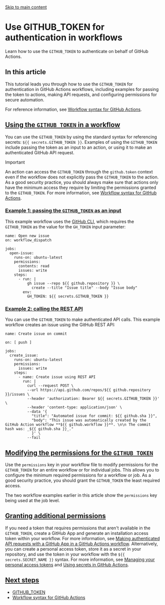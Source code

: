 [Skip to main content](https://docs.github.com/en/actions/tutorials/authenticate-with-github_token#main-content)

# Use GITHUB\_TOKEN for authentication in workflows

Learn how to use the `GITHUB_TOKEN` to authenticate on behalf of GitHub Actions.

## In this article

This tutorial leads you through how to use the `GITHUB_TOKEN` for authentication in GitHub Actions workflows, including examples for passing the token to actions, making API requests, and configuring permissions for secure automation.

For reference information, see [Workflow syntax for GitHub Actions](https://docs.github.com/en/actions/reference/workflow-syntax-for-github-actions#permissions).

## [Using the `GITHUB_TOKEN` in a workflow](https://docs.github.com/en/actions/tutorials/authenticate-with-github_token\#using-the-github_token-in-a-workflow)

You can use the `GITHUB_TOKEN` by using the standard syntax for referencing secrets: `${{ secrets.GITHUB_TOKEN }}`. Examples of using the `GITHUB_TOKEN` include passing the token as an input to an action, or using it to make an authenticated GitHub API request.

Important

An action can access the `GITHUB_TOKEN` through the `github.token` context even if the workflow does not explicitly pass the `GITHUB_TOKEN` to the action. As a good security practice, you should always make sure that actions only have the minimum access they require by limiting the permissions granted to the `GITHUB_TOKEN`. For more information, see [Workflow syntax for GitHub Actions](https://docs.github.com/en/actions/reference/workflow-syntax-for-github-actions#permissions).

### [Example 1: passing the `GITHUB_TOKEN` as an input](https://docs.github.com/en/actions/tutorials/authenticate-with-github_token\#example-1-passing-the-github_token-as-an-input)

This example workflow uses the [GitHub CLI](https://docs.github.com/en/actions/using-workflows/using-github-cli-in-workflows), which requires the `GITHUB_TOKEN` as the value for the `GH_TOKEN` input parameter:

```hljs yaml
name: Open new issue
on: workflow_dispatch

jobs:
  open-issue:
    runs-on: ubuntu-latest
    permissions:
      contents: read
      issues: write
    steps:
      - run: |
          gh issue --repo ${{ github.repository }} \
            create --title "Issue title" --body "Issue body"
        env:
          GH_TOKEN: ${{ secrets.GITHUB_TOKEN }}

```

### [Example 2: calling the REST API](https://docs.github.com/en/actions/tutorials/authenticate-with-github_token\#example-2-calling-the-rest-api)

You can use the `GITHUB_TOKEN` to make authenticated API calls. This example workflow creates an issue using the GitHub REST API:

```hljs yaml
name: Create issue on commit

on: [ push ]

jobs:
  create_issue:
    runs-on: ubuntu-latest
    permissions:
      issues: write
    steps:
      - name: Create issue using REST API
        run: |
          curl --request POST \
          --url https://api.github.com/repos/${{ github.repository }}/issues \
          --header 'authorization: Bearer ${{ secrets.GITHUB_TOKEN }}' \
          --header 'content-type: application/json' \
          --data '{
            "title": "Automated issue for commit: ${{ github.sha }}",
            "body": "This issue was automatically created by the GitHub Action workflow **${{ github.workflow }}**. \n\n The commit hash was: _${{ github.sha }}_."
            }' \
          --fail

```

## [Modifying the permissions for the `GITHUB_TOKEN`](https://docs.github.com/en/actions/tutorials/authenticate-with-github_token\#modifying-the-permissions-for-the-github_token)

Use the `permissions` key in your workflow file to modify permissions for the `GITHUB_TOKEN` for an entire workflow or for individual jobs. This allows you to configure the minimum required permissions for a workflow or job. As a good security practice, you should grant the `GITHUB_TOKEN` the least required access.

The two workflow examples earlier in this article show the `permissions` key being used at the job level.

## [Granting additional permissions](https://docs.github.com/en/actions/tutorials/authenticate-with-github_token\#granting-additional-permissions)

If you need a token that requires permissions that aren't available in the `GITHUB_TOKEN`, create a GitHub App and generate an installation access token within your workflow. For more information, see [Making authenticated API requests with a GitHub App in a GitHub Actions workflow](https://docs.github.com/en/apps/creating-github-apps/guides/making-authenticated-api-requests-with-a-github-app-in-a-github-actions-workflow). Alternatively, you can create a personal access token, store it as a secret in your repository, and use the token in your workflow with the `${{ secrets.SECRET_NAME }}` syntax. For more information, see [Managing your personal access tokens](https://docs.github.com/en/authentication/keeping-your-account-and-data-secure/creating-a-personal-access-token) and [Using secrets in GitHub Actions](https://docs.github.com/en/actions/security-guides/using-secrets-in-github-actions).

## [Next steps](https://docs.github.com/en/actions/tutorials/authenticate-with-github_token\#next-steps)

- [GITHUB\_TOKEN](https://docs.github.com/en/actions/concepts/security/github_token)
- [Workflow syntax for GitHub Actions](https://docs.github.com/en/actions/reference/workflow-syntax-for-github-actions#permissions)
